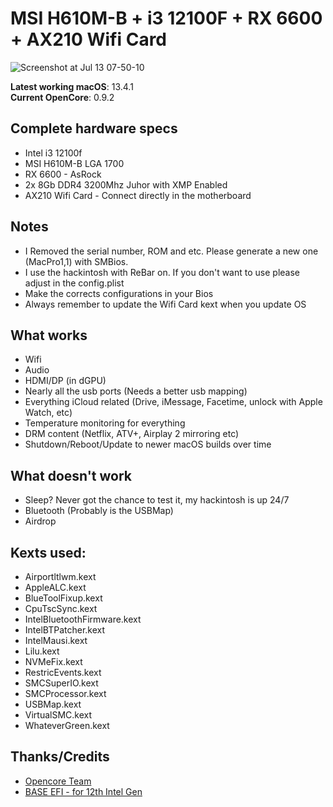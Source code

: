 # MSI H610M-B + i3 12100F + RX 6600 + AX210 Wifi Card

![Screenshot at Jul 13 07-50-10](https://github.com/gustavcarvalho/EFI-MSI-H610M-12100F-RX6600/assets/122801722/e65d5a78-d16d-411a-bb2b-3b2fb8f62e3a)

**Latest working macOS**: 13.4.1
<br>
**Current OpenCore**: 0.9.2

## Complete hardware specs
- Intel i3 12100f
- MSI H610M-B LGA 1700
- RX 6600 - AsRock
- 2x 8Gb DDR4 3200Mhz Juhor with XMP Enabled
- AX210 Wifi Card - Connect directly in the motherboard

## Notes
- I Removed the serial number, ROM and etc. Please generate a new one (MacPro1,1) with SMBios.
- I use the hackintosh with ReBar on. If you don't want to use please adjust in the config.plist
- Make the corrects configurations in your Bios
- Always remember to update the Wifi Card kext when you update OS

## What works
- Wifi
- Audio
- HDMI/DP (in dGPU)
- Nearly all the usb ports (Needs a better usb mapping)
- Everything iCloud related (Drive, iMessage, Facetime, unlock with Apple Watch, etc)
- Temperature monitoring for everything
- DRM content (Netflix, ATV+, Airplay 2 mirroring etc)
- Shutdown/Reboot/Update to newer macOS builds over time

## What doesn't work
- Sleep? Never got the chance to test it, my hackintosh is up 24/7
- Bluetooth (Probably is the USBMap)
- Airdrop

## Kexts used:
- Airportltlwm.kext
- AppleALC.kext
- BlueToolFixup.kext
- CpuTscSync.kext
- IntelBluetoothFirmware.kext
- IntelBTPatcher.kext
- IntelMausi.kext
- Lilu.kext
- NVMeFix.kext
- RestricEvents.kext
- SMCSuperIO.kext
- SMCProcessor.kext
- USBMap.kext
- VirtualSMC.kext
- WhateverGreen.kext


## Thanks/Credits
- [Opencore Team](https://dortania.github.io/getting-started/)
- [BASE EFI - for 12th Intel Gen](https://github.com/luchina-gabriel/BASE-EFI-INTEL-DESKTOP-12THGEN-ALDER-LAKE)



